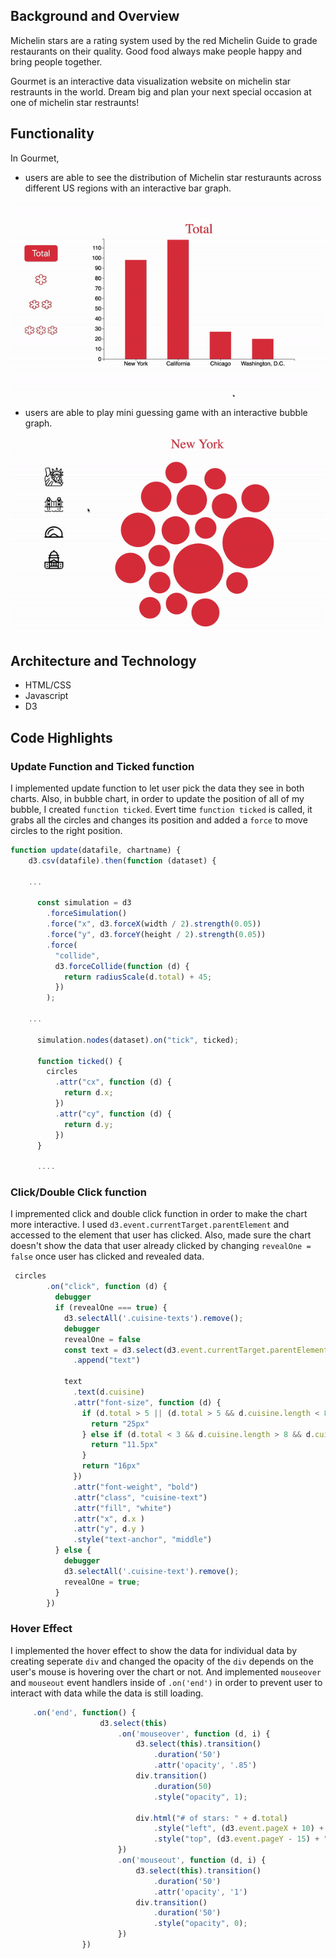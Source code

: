## Background and Overview 

Michelin stars are a rating system used by the red Michelin Guide to grade restaurants on their quality.
Good food always make people happy and bring people together. 

Gourmet is an interactive data visualization website on michelin star restraunts in the world.
Dream big and plan your next special occasion at one of michelin star restraunts! 

## Functionality

In Gourmet, 
* users are able to see the distribution of Michelin star resturaunts across different US regions with an interactive bar graph. 

![Wireframe1](./assets/barchart.gif)

* users are able to play mini guessing game with an interactive bubble graph. 

![Wireframe2](./assets/bubblechart.gif) 


## Architecture and Technology 

* HTML/CSS
* Javascript
* D3

## Code Highlights 

### Update Function and Ticked function 

I implemented update function to let user pick the data they see in both charts.
Also, in bubble chart, in order to update the position of all of my bubble, I created ```function ticked```. Evert time ```function ticked``` is called, it grabs all the circles and changes its position and added a ```force``` to move circles to the right position.  

```javascript 
function update(datafile, chartname) {
    d3.csv(datafile).then(function (dataset) {

    ...

      const simulation = d3
        .forceSimulation()
        .force("x", d3.forceX(width / 2).strength(0.05))
        .force("y", d3.forceY(height / 2).strength(0.05))
        .force(
          "collide",
          d3.forceCollide(function (d) {
            return radiusScale(d.total) + 45;
          })
        );
    
    ...
     
      simulation.nodes(dataset).on("tick", ticked);

      function ticked() {
        circles
          .attr("cx", function (d) {
            return d.x;
          })
          .attr("cy", function (d) {
            return d.y;
          })
      }

      .... 


```

### Click/Double Click function 

I impremented click and double click function in order to make the chart more interactive. I used ```d3.event.currentTarget.parentElement``` and accessed to the element that user has clicked. 
Also, made sure the chart doesn't show the data that user already clicked by changing ```revealOne = false``` once user has clicked and revealed data. 

```javascript 
 circles
        .on("click", function (d) {
          debugger
          if (revealOne === true) {
            d3.selectAll('.cuisine-texts').remove();
            debugger
            revealOne = false
            const text = d3.select(d3.event.currentTarget.parentElement)
              .append("text")

            text
              .text(d.cuisine)
              .attr("font-size", function (d) {
                if (d.total > 5 || (d.total > 5 && d.cuisine.length < 8)) {
                  return "25px"
                } else if (d.total < 3 && d.cuisine.length > 8 && d.cuisine !== "Gastropub") {
                  return "11.5px"
                }
                return "16px"
              })
              .attr("font-weight", "bold")
              .attr("class", "cuisine-text")
              .attr("fill", "white")
              .attr("x", d.x )
              .attr("y", d.y )
              .style("text-anchor", "middle")
          } else {
            debugger
            d3.selectAll('.cuisine-text').remove();
            revealOne = true;
          }
        })
 ```


### Hover Effect 
I implemented the hover effect to show the data for individual data by creating seperate ```div``` and changed the opacity of the ```div``` depends on the user's mouse is hovering over the chart or not. And implemented ```mouseover``` and ```mouseout``` event handlers inside of 
```.on('end')``` in order to prevent user to interact with data while 
the data is still loading.

```javascript 
     .on('end', function() {
                    d3.select(this)
                        .on('mouseover', function (d, i) {
                            d3.select(this).transition()
                                .duration('50')
                                .attr('opacity', '.85')
                            div.transition()
                                .duration(50)
                                .style("opacity", 1);

                            div.html("# of stars: " + d.total)
                                .style("left", (d3.event.pageX + 10) + "px")
                                .style("top", (d3.event.pageY - 15) + "px");
                        })
                        .on('mouseout', function (d, i) {
                            d3.select(this).transition()
                                .duration('50')
                                .attr('opacity', '1')
                            div.transition()
                                .duration('50')
                                .style("opacity", 0);
                        })
                })
```


